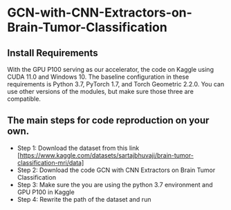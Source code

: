 # GCN-with-CNN-Extractors-on-Brain-Tumor-Classification

## Install Requirements


With the GPU P100 serving as our accelerator, the code on Kaggle using CUDA 11.0 and Windows 10.
The baseline configuration in these requirements is Python 3.7, PyTorch 1.7, and Torch Geometric 2.2.0. You can use other versions of the modules, but make sure those three are compatible.

## The main steps for code reproduction on your own.
- Step 1: Download the dataset from this link [https://www.kaggle.com/datasets/sartajbhuvaji/brain-tumor-classification-mri/data] 
- Step 2: Download the code GCN with CNN Extractors on Brain Tumor Classification
- Step 3: Make sure the you are using the python 3.7 environment and GPU P100 in Kaggle
- Step 4: Rewrite the path of the dataset and run
